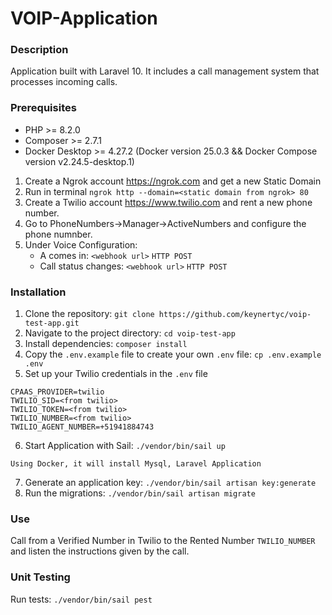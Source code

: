 # VOIP-Application

### Description

Application built with Laravel 10. It includes a call management system that processes incoming calls.

### Prerequisites

- PHP >= 8.2.0
- Composer >= 2.7.1
- Docker Desktop >= 4.27.2 (Docker version 25.0.3 && Docker Compose version v2.24.5-desktop.1)

1. Create a Ngrok account https://ngrok.com and get a new Static Domain
2. Run in terminal `ngrok http --domain=<static domain from ngrok> 80`
3. Create a Twilio account https://www.twilio.com and rent a new phone number.
4. Go to PhoneNumbers->Manager->ActiveNumbers and configure the phone numnber.
5. Under Voice Configuration: 
    * A comes in: `<webhook url>` `HTTP POST`
    * Call status changes: `<webhook url>` `HTTP POST`

### Installation

1. Clone the repository: `git clone https://github.com/keynertyc/voip-test-app.git`
2. Navigate to the project directory: `cd voip-test-app`
3. Install dependencies: `composer install`
4. Copy the `.env.example` file to create your own `.env` file: `cp .env.example .env`
5. Set up your Twilio credentials in the `.env` file

```
CPAAS_PROVIDER=twilio
TWILIO_SID=<from twilio>
TWILIO_TOKEN=<from twilio>
TWILIO_NUMBER=<from twilio>
TWILIO_AGENT_NUMBER=+51941884743
```

6. Start Application with Sail: `./vendor/bin/sail up`

```
Using Docker, it will install Mysql, Laravel Application
```

7. Generate an application key: `./vendor/bin/sail artisan key:generate`
8. Run the migrations: `./vendor/bin/sail artisan migrate`

### Use

Call from a Verified Number in Twilio to the Rented Number `TWILIO_NUMBER` and listen the instructions given by the call.

### Unit Testing

Run tests: `./vendor/bin/sail pest`
